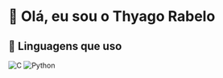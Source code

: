 # 👋 Olá, eu sou o Thyago Rabelo

## 🚀 Linguagens que uso
![C](https://img.shields.io/badge/C-00599C?style=for-the-badge&logoColor=white)
![Python](https://img.shields.io/badge/Python-3776AB?style=for-the-badge&logo=Python&logoColor=yellow)


